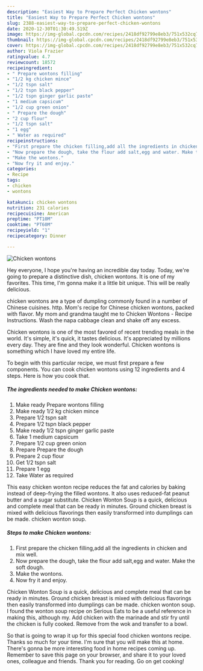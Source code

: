 ```yaml
---
description: "Easiest Way to Prepare Perfect Chicken wontons"
title: "Easiest Way to Prepare Perfect Chicken wontons"
slug: 2388-easiest-way-to-prepare-perfect-chicken-wontons
date: 2020-12-30T01:30:49.519Z
image: https://img-global.cpcdn.com/recipes/2418df92799e8eb3/751x532cq70/chicken-wontons-recipe-main-photo.jpg
thumbnail: https://img-global.cpcdn.com/recipes/2418df92799e8eb3/751x532cq70/chicken-wontons-recipe-main-photo.jpg
cover: https://img-global.cpcdn.com/recipes/2418df92799e8eb3/751x532cq70/chicken-wontons-recipe-main-photo.jpg
author: Viola Frazier
ratingvalue: 4.7
reviewcount: 18572
recipeingredient:
- " Prepare wontons filling"
- "1/2 kg chicken mince"
- "1/2 tspn salt"
- "1/2 tspn black pepper"
- "1/2 tspn ginger garlic paste"
- "1 medium capsicum"
- "1/2 cup green onion"
- " Prepare the dough"
- "2 cup flour"
- "1/2 tspn salt"
- "1 egg"
- " Water as required"
recipeinstructions:
- "First prepare the chicken filling,add all the ingredients in chicken and mix well."
- "Now prepare the dough, take the flour add salt,egg and water. Make the soft dough."
- "Make the wontons."
- "Now fry it and enjoy."
categories:
- Recipe
tags:
- chicken
- wontons

katakunci: chicken wontons 
nutrition: 231 calories
recipecuisine: American
preptime: "PT10M"
cooktime: "PT60M"
recipeyield: "1"
recipecategory: Dinner

---
```



![Chicken wontons](https://img-global.cpcdn.com/recipes/2418df92799e8eb3/751x532cq70/chicken-wontons-recipe-main-photo.jpg)

Hey everyone, I hope you're having an incredible day today. Today, we're going to prepare a distinctive dish, chicken wontons. It is one of my favorites. This time, I'm gonna make it a little bit unique. This will be really delicious.

chicken wontons are a type of dumpling commonly found in a number of Chinese cuisines. http. Mom&#39;s recipe for Chinese chicken wontons, packed with flavor. My mom and grandma taught me to Chicken Wontons - Recipe Instructions. Wash the napa cabbage clean and shake off any excess.

Chicken wontons is one of the most favored of recent trending meals in the world. It's simple, it's quick, it tastes delicious. It's appreciated by millions every day. They are fine and they look wonderful. Chicken wontons is something which I have loved my entire life.


To begin with this particular recipe, we must first prepare a few components. You can cook chicken wontons using 12 ingredients and 4 steps. Here is how you cook that.

<!--inarticleads1-->

##### The ingredients needed to make Chicken wontons:

1. Make ready  Prepare wontons filling
1. Make ready 1/2 kg chicken mince
1. Prepare 1/2 tspn salt
1. Prepare 1/2 tspn black pepper
1. Make ready 1/2 tspn ginger garlic paste
1. Take 1 medium capsicum
1. Prepare 1/2 cup green onion
1. Prepare  Prepare the dough
1. Prepare 2 cup flour
1. Get 1/2 tspn salt
1. Prepare 1 egg
1. Take  Water as required


This easy chicken wonton recipe reduces the fat and calories by baking instead of deep-frying the filled wontons. It also uses reduced-fat peanut butter and a sugar substitute. Chicken Wonton Soup is a quick, delicious and complete meal that can be ready in minutes. Ground chicken breast is mixed with delicious flavorings then easily transformed into dumplings can be made. chicken wonton soup. 

<!--inarticleads2-->

##### Steps to make Chicken wontons:

1. First prepare the chicken filling,add all the ingredients in chicken and mix well.
1. Now prepare the dough, take the flour add salt,egg and water. Make the soft dough.
1. Make the wontons.
1. Now fry it and enjoy.


Chicken Wonton Soup is a quick, delicious and complete meal that can be ready in minutes. Ground chicken breast is mixed with delicious flavorings then easily transformed into dumplings can be made. chicken wonton soup. I found the wonton soup recipe on Serious Eats to be a useful reference in making this, although my. Add chicken with the marinade and stir fry until the chicken is fully cooked. Remove from the wok and transfer to a bowl. 

So that is going to wrap it up for this special food chicken wontons recipe. Thanks so much for your time. I'm sure that you will make this at home. There's gonna be more interesting food in home recipes coming up. Remember to save this page on your browser, and share it to your loved ones, colleague and friends. Thank you for reading. Go on get cooking!
